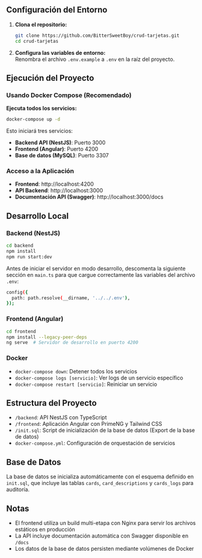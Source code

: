 ## Configuración del Entorno

1. **Clona el repositorio:**
   ```bash
   git clone https://github.com/BitterSweetBoy/crud-tarjetas.git
   cd crud-tarjetas
   ```

2. **Configura las variables de entorno:**  
   Renombra el archivo `.env.example` a `.env` en la raíz del proyecto.

## Ejecución del Proyecto

### Usando Docker Compose (Recomendado)

**Ejecuta todos los servicios:**
```bash
docker-compose up -d
```

Esto iniciará tres servicios:
- **Backend API (NestJS)**: Puerto 3000
- **Frontend (Angular)**: Puerto 4200
- **Base de datos (MySQL)**: Puerto 3307

### Acceso a la Aplicación

- **Frontend**: http://localhost:4200
- **API Backend**: http://localhost:3000
- **Documentación API (Swagger)**: http://localhost:3000/docs

## Desarrollo Local

### Backend (NestJS)

```bash
cd backend
npm install
npm run start:dev 
```
Antes de iniciar el servidor en modo desarrollo, descomenta la siguiente sección en `main.ts` para que cargue correctamente las variables del archivo `.env`:

```bash
config({
  path: path.resolve(__dirname, '../../.env'),
});
```


### Frontend (Angular)

```bash
cd frontend
npm install --legacy-peer-deps
ng serve  # Servidor de desarrollo en puerto 4200
```

### Docker
- `docker-compose down`: Detener todos los servicios
- `docker-compose logs [servicio]`: Ver logs de un servicio específico
- `docker-compose restart [servicio]`: Reiniciar un servicio

## Estructura del Proyecto

- `/backend`: API NestJS con TypeScript
- `/frontend`: Aplicación Angular con PrimeNG y Tailwind CSS
- `/init.sql`: Script de inicialización de la base de datos (Export de la base de datos)
- `docker-compose.yml`: Configuración de orquestación de servicios

## Base de Datos

La base de datos se inicializa automáticamente con el esquema definido en `init.sql`, que incluye las tablas `cards`, `card_descriptions` y `cards_logs` para auditoría. 

## Notas

- El frontend utiliza un build multi-etapa con Nginx para servir los archivos estáticos en producción
- La API incluye documentación automática con Swagger disponible en `/docs`
- Los datos de la base de datos persisten mediante volúmenes de Docker
